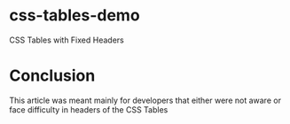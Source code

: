 # css-tables-demo
CSS Tables with Fixed Headers

# Conclusion
This article was meant mainly for developers that either were not aware or face difficulty in headers of the CSS Tables
